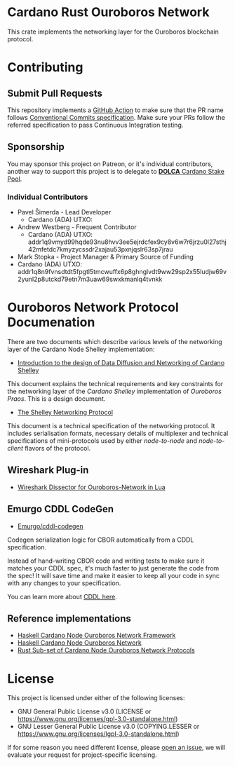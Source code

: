# Cardano Rust Ouroboros Network
This crate implements the networking layer for the Ouroboros blockchain protocol.

# Contributing

## Submit Pull Requests
This repository implements a [GitHub Action](https://github.com/aslafy-z/conventional-pr-title-action) to make sure that the PR name follows [Conventional Commits specification](https://www.conventionalcommits.org/en/v1.0.0/). Make sure your PRs follow the referred specification to pass Continuous Integration testing. 

## Sponsorship
You may sponsor this project on Patreon, or it's individual contributors, another way to support this project is to delegate to [**DOLCA** Cardano Stake Pool](https://dolca.2ndlayer.eu).

### Individual Contributors
- Pavel Šimerda - Lead Developer
  - Cardano (ADA) UTXO: 
- Andrew Westberg - Frequent Contributor
  - Cardano (ADA) UTXO: addr1q9vmyd99hqde93nu8hvv3ee5ejrdcfex9cy8v6w7r6jrzu0l27sthj42mfetdc7kmyzycssdr2xajau53pxnjqslr63sp7jrau
 - Mark Stopka - Project Manager & Primary Source of Funding
  - Cardano (ADA) UTXO: addr1q8n9fvnsdtdt5fpgtl5tmcwuffx6p8ghnglvdt9ww29sp2x55ludjw69v2yunl2p8utckd79etn7m3uaw69swxkmanlq4tvnkk

# Ouroboros Network Protocol Documenation
There are two documents which describe various levels of the networking layer of the Cardano Node Shelley implementation:

  - [Introduction to the design of Data Diffusion and Networking of Cardano Shelley](https://hydra.iohk.io/job/Cardano/ouroboros-network/native.docs.x86_64-linux/latest/download/1)

  This document explains the technical requirements and key constraints for the networking
  layer of the _Cardano Shelley_ implementation of _Ouroboros Praos_.  This is
  a design document.

  - [The Shelley Networking Protocol](https://hydra.iohk.io/job/Cardano/ouroboros-network/native.docs.x86_64-linux/latest/download/2)
  
  This document is a technical specification of the networking protocol.  It
  includes serialisation formats, necessary details of multiplexer and
  technical specifications of mini-protocols used by either _node-to-node_ and
  _node-to-client_ flavors of the protocol.
  
## Wireshark Plug-in
  - [Wireshark Dissector for Ouroboros-Network in Lua](https://github.com/input-output-hk/ouroboros-network/tree/master/ouroboros-network/wireshark-plugin)

## Emurgo CDDL CodeGen
  - [Emurgo/cddl-codegen](https://github.com/Emurgo/cddl-codegen)

  Codegen serialization logic for CBOR automatically from a CDDL specification.

  Instead of hand-writing CBOR code and writing tests to make sure it matches your CDDL spec, it's much faster to just generate the code from the spec! It will save time and make it easier to keep all your code in sync with any changes to your specification.

  You can learn more about [CDDL here](https://github.com/cbor-wg/cddl).

## Reference implementations
  - [Haskell Cardano Node Ouroboros Network Framework](https://github.com/input-output-hk/ouroboros-network/tree/master/ouroboros-network-framework)
  - [Haskell Cardano Node Ouroboros Network](https://github.com/input-output-hk/ouroboros-network/tree/master/ouroboros-network)
  - [Rust Sub-set of Cardano Node Ouroboros Network Protocols](https://github.com/AndrewWestberg/cncli/tree/develop/src/nodeclient/protocols)

# License

This project is licensed under either of the following licenses:
  - GNU General Public License v3.0 (LICENSE or https://www.gnu.org/licenses/gpl-3.0-standalone.html)
  - GNU Lesser General Public License v3.0 (COPYING.LESSER or https://www.gnu.org/licenses/lgpl-3.0-standalone.html)
  
  If for some reason you need different license, please [open an issue](https://github.com/2nd-Layer/rust-cardano-ouroboros-network/issues), we will evaluate your request for project-specific licensing.

